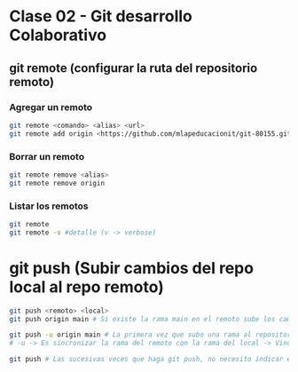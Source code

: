 # Clase 02 - Git desarrollo Colaborativo

## git remote (configurar la ruta del repositorio remoto)

### Agregar un remoto

```sh
git remote <comando> <alias> <url>
git remote add origin <https://github.com/mlapeducacionit/git-80155.git>
```

### Borrar un remoto

```sh
git remote remove <alias>
git remote remove origin
```

### Listar los remotos

```sh
git remote 
git remote -v #detalle (v -> verbose)
```

# git push (Subir cambios del repo local al repo remoto)

```sh
git push <remoto> <local>
git push origin main # Si existe la rama main en el remoto sube los cambios y si no existe crea la rama main en el remoto y sube los cambios

git push -u origin main # La primera vez que subo una rama al repositorio remoto
# -u -> Es sincronizar la rama del remoto con la rama del local -> Vincular la rama local con la rama remota.

git push # Las sucesivas veces que haga git push, no necesito indicar el remoto y la rama que quiero subir
```
